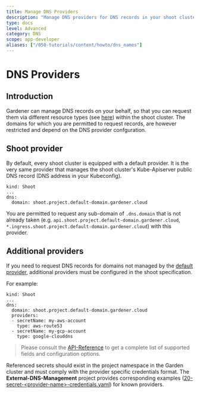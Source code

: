 ```yaml
---
title: Manage DNS Providers
description: "Manage DNS providers for DNS records in your shoot cluster"
type: docs
level: Advanced
category: DNS
scope: app-developer
aliases: ["/050-tutorials/content/howto/dns_names"]
---
```


# DNS Providers

## Introduction

Gardener can manage DNS records on your behalf, so that you can request them via different resource types (see [here](../dns_names)) within the shoot cluster. The domains for which you are permitted to request records, are however restricted and depend on the DNS provider confguration.

## Shoot provider

By default, every shoot cluster is equipped with a default provider. It is the very same provider that manages the shoot cluster's Kube-Apiserver public DNS record (DNS address in your Kubeconfig).

```
kind: Shoot
...
dns:
  domain: shoot.project.default-domain.gardener.cloud
```

You are permitted to request any sub-domain of `.dns.domain` that is not already taken (e.g. `api.shoot.project.default-domain.gardener.cloud`, `*.ingress.shoot.project.default-domain.gardener.cloud`) with this provider.

## Additional providers

If you need to request DNS records for domains not managed by the [default provider](#Shoot-provider), additional providers must be configured in the shoot specification.

For example:
```
kind: Shoot
...
dns:
  domain: shoot.project.default-domain.gardener.cloud
  providers:
  - secretName: my-aws-account
    type: aws-route53
  - secretName: my-gcp-account
    type: google-clouddns
```

> Please consult the [API-Reference](https://gardener.cloud/documentation/references/core/#core.gardener.cloud/v1beta1.DNSProvider) to get a complete list of supported fields and configuration options.

Referenced secrets should exist in the project namespace in the Garden cluster and must comply with the provider specific credentials format. The **External-DNS-Management** project provides corresponding examples ([20-secret-\<provider-name>-credentials.yaml](https://github.com/gardener/external-dns-management/tree/master/examples)) for known providers.
